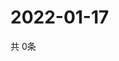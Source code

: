 # 2022-01-17
  共 0条

  <!-- BEGIN -->
  <!-- 最后更新时间Mon Jan 17 2022 16:07:20 GMT+0000 (Coordinated Universal Time) -->
  
  <!-- END -->
  
  